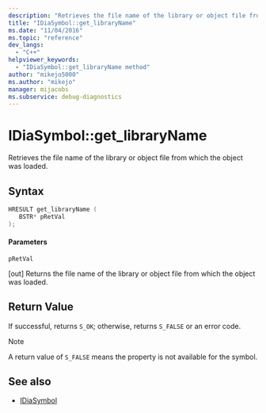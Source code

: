 ```yaml
---
description: "Retrieves the file name of the library or object file from which the object was loaded."
title: "IDiaSymbol::get_libraryName"
ms.date: "11/04/2016"
ms.topic: "reference"
dev_langs:
  - "C++"
helpviewer_keywords:
  - "IDiaSymbol::get_libraryName method"
author: "mikejo5000"
ms.author: "mikejo"
manager: mijacobs
ms.subservice: debug-diagnostics
---
```

# IDiaSymbol::get_libraryName

Retrieves the file name of the library or object file from which the object was loaded.

## Syntax

```C++
HRESULT get_libraryName ( 
   BSTR* pRetVal
);
```

#### Parameters
 `pRetVal`

[out] Returns the file name of the library or object file from which the object was loaded.

## Return Value
 If successful, returns `S_OK`; otherwise, returns `S_FALSE` or an error code.

> [!NOTE]
> A return value of `S_FALSE` means the property is not available for the symbol.

## See also
- [IDiaSymbol](../../debugger/debug-interface-access/idiasymbol.md)
